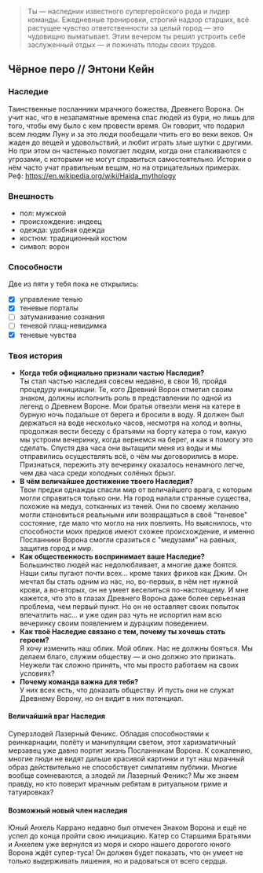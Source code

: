 > Ты — наследник известного супергеройского рода и лидер команды.
> Ежедневные тренировки, строгий надзор старших, всё растущее чувство ответственности за целый город — это чудовищно выматывает.
> Этим вечером ты решил устроить себе заслуженный отдых — и пожинать плоды своих трудов. 

## Чёрное перо // Энтони Кейн

### Наследие
Таинственные посланники мрачного божества, Древнего Ворона. Он учит нас, что в незапамятные времена спас людей из бури, но лишь для того, чтобы ему было с кем провести время.
Он говорит, что подарил всем людям Луну и за это люди пообещали чтить его во веки веков. Он жаден до вещей и удовольствий, и любит играть злые шутки с другими.
Но при этом он частенько помогает людям, когда они сталкиваются с угрозами, с которыми не могут справиться самостоятельно. Истории о нём часто учат правильным вещам, но на отрицательных примерах.  
Реф: https://en.wikipedia.org/wiki/Haida_mythology  

### Внешность
- пол: мужской
- происхождение: индеец
- одежда: удобная одежда
- костюм: традиционный костюм
- символ: ворон 

### Способности
Две из пяти у тебя пока не открылись:
- [x] управление тенью
- [x] теневые порталы
- [ ] затуманивание сознания
- [ ] теневой плащ-невидимка
- [x] теневые чувства

### Твоя история
- **Когда тебя официально признали частью Наследия?**  
Ты стал частью наследия совсем недавно, в свои 16, пройдя процедуру инициации. Те, кого Древний Ворон отметил своим знаком, должны исполнить роль в представлении по одной из легенд о Древнем Вороне.
Мои братья отвезли меня на катере в бурную ночь подальше от берега и бросили в воду. Я должен был держаться на воде несколько часов, несмотря на холод и волны, продолжая вести беседу с братьями на борту катера о том,
какую мы устроим вечеринку, когда вернемся на берег, и как я помогу это сделать. Спустя два часа они вытащили меня из воды и мы отправились осуществлять всё, о чём мы договорились в море.
Признаться, пережить эту вечеринку оказалось ненамного легче, чем два часа среди холодных солёных брызг.
- **В чём величайшее достижение твоего Наследия?**  
Твои предки однажды спасли мир от величайшего врага, с которым могли справиться только они. На город напали странные существа, похожие на медуз, сотканных из теней.
Они по своему желанию могли становиться реальными или возвращаться в своё "теневое" состояние, где мало что могло на них повлиять. Но выяснилось, что способности моих предков имеют схожее происхождение,
и именно Посланники Ворона смогли сразиться с "медузами" на равных, защитив город и мир.
- **Как общественность воспринимает ваше Наследие?**  
Большинство людей нас недолюбливает, а многие даже боятся. Наши силы пугают почти всех... кроме таких фриков как Джим. Он мечтал бы стать одним из нас, но, во-первых, в нём нет нужной крови, а во-вторых, он не
умеет веселиться по-настоящему. И мне кажется, что это в глазах Древнего Ворона даже более серьезная проблема, чем первый пункт. Но он не оставляет своих попыток впечатлить нас... и уже один раз чуть не испортил
нам всю вечеринку своим появлением и дурацким поведением.
- **Как твоё Наследие связано с тем, почему ты хочешь стать героем?**  
Я хочу изменить наш облик. Мой облик. Нас не должны бояться. Мы делаем благо, служим обществу — и оно должно это признать. Неужели так сложно принять, что мы просто работаем на своих условиях?
- **Почему команда важна для тебя?**  
У них всех есть, что доказать обществу. И пусть они не служат Древнему Ворону, но он видит в них потенциал.

#### Величайший враг Наследия  
Суперзлодей Лазерный Феникс. Обладая способностями к реинкарнации, полёту и манипуляции светом, этот харизматичный мерзавец уже давно портит жизнь Посланникам Ворона.
К сожалению, многие люди не видят дальше красивой картинки и тут наш мрачный образ действительно не способствует симпатиям публики. Многие вообще сомневаются, а злодей ли Лазерный Феникс?
Мы же знаем правду, но кто поверит мрачным ребятам в ритуальном гриме и татуировках?

#### Возможный новый член наследия
Юный Анхель Каррано недавно был отмечен Знаком Ворона и ещё не успел до конца пройти свою инициацию. Катер со Старшими Братьями и Анхелем уже вернулся из моря и скоро нашего дорогого юного Ворона ждёт супер-туса! Он должен будет показать, что он умеет не только выдерживать лишения, но и радоваться от всего сердца.
